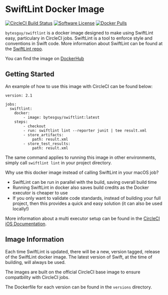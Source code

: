 <h1>SwiftLint Docker Image</h1>

[![CircleCI Build Status](https://circleci.com/gh/BytesGuy/swiftlint-docker.svg?style=shield)](https://circleci.com/gh/BytesGuy/swiftlint-docker) [![Software License](https://img.shields.io/badge/license-MIT-blue.svg)](https://raw.githubusercontent.com/BytesGuy/swiftlint-dockermaster/LICENSE) [![Docker Pulls](https://img.shields.io/docker/pulls/bytesguy/swiftlint)](https://hub.docker.com/r/bytesguy/swiftlint)

`bytesguy/swiftlint` is a docker image designed to make using SwiftLint easy, particulary in CircleCI jobs. SwiftLint is a tool to enforce style and conventions in Swift code. More information about SwiftLint can be found at the [SwiftLint repo](https://github.com/realm/SwiftLint).

You can find the image on [DockerHub](https://hub.docker.com/r/bytesguy/swiftlint)

## Getting Started

An example of how to use this image with CircleCI can be found below:

```
version: 2.1

jobs:
  swiftlint:
    docker:
        - image: bytesguy/swiftlint:latest
    steps:
        - checkout
        - run: swiftlint lint --reporter junit | tee result.xml
        - store_artifacts:
            path: result.xml
        - store_test_results:
            path: result.xml
```

The same command applies to running this image in other environments, simply call `swiftlint lint` in your project directory.

Why use this docker image instead of calling SwiftLint in your macOS job?

- SwiftLint can be run in parallel with the build, saving overall build time
- Running SwiftLint in docker also saves build credits as the Docker executor is cheaper to use
- If you only want to validate code standards, instead of building your full project, then this provides a quick and easy solution (it can also be used locally!)

More information about a multi executor setup can be found in the [CircleCI iOS Documentation](https://circleci.com/docs/2.0/testing-ios/#using-multiple-executor-types-macos--docker).

## Image Information

Each time SwiftLint is updated, there will be a new, version tagged, release of the SwiftLint docker image. The latest version of Swift, at the time of building, will always be used.

The images are built on the official CircleCI base image to ensure compatbility with CircleCI jobs.

The Dockerfile for each version can be found in the `versions` directory.